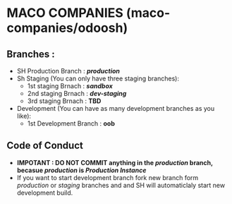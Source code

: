 # MACO COMPANIES (maco-companies/odoosh)

 
## Branches :
- SH Production Branch  : **_production_**
- Sh Staging  (You can only have three staging branches):
   - 1st staging Brnach :  **_sandbox_**
   - 2nd staging Brnach :  **_dev-staging_**
   - 3rd staging Brnach :  **TBD**
- Development (You can have as many development branches as you like): 
   - 1st Development Branch : **oob**
   
## Code of Conduct
- **IMPOTANT : DO NOT COMMIT anything in the _production_ branch, becasue _production_ is _Production Instance_**
- If you want to start development branch fork new branch form _production_ or _staging_ branches and and SH will automaticlaly start new development build. 
